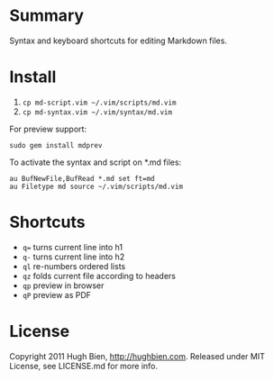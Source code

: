 Summary
=======

Syntax and keyboard shortcuts for editing Markdown files.

Install
=======
    
1. `cp md-script.vim ~/.vim/scripts/md.vim`
2. `cp md-syntax.vim ~/.vim/syntax/md.vim`

For preview support:

    sudo gem install mdprev

To activate the syntax and script on *.md files:

    au BufNewFile,BufRead *.md set ft=md
    au Filetype md source ~/.vim/scripts/md.vim

Shortcuts
=========

* `q=` turns current line into h1
* `q-` turns current line into h2
* `ql` re-numbers ordered lists
* `qz` folds current file according to headers
* `qp` preview in browser
* `qP` preview as PDF

License
=======

Copyright 2011 Hugh Bien, http://hughbien.com.
Released under MIT License, see LICENSE.md for more info.
